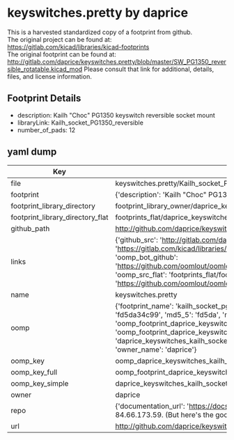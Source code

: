 # keyswitches.pretty by daprice  
This is a harvested standardized copy of a footprint from github.  
The original project can be found at:  
https://gitlab.com/kicad/libraries/kicad-footprints  
The original footprint can be found at:
http://gitlab.com/daprice/keyswitches.pretty/blob/master/SW_PG1350_reversible_rotatable.kicad_mod
Please consult that link for additional, details, files, and license information.  
## Footprint Details
* description: Kailh "Choc" PG1350 keyswitch reversible socket mount  
* libraryLink: Kailh_socket_PG1350_reversible  
* number_of_pads: 12  
## yaml dump  
| Key | Value |  
| --- | --- |  
| file | keyswitches.pretty/Kailh_socket_PG1350_reversible.kicad_mod |  
| footprint | {'description': 'Kailh "Choc" PG1350 keyswitch reversible socket mount', 'libraryLink': 'Kailh_socket_PG1350_reversible', 'number_of_pads': 12} |  
| footprint_library_directory | footprint_library_owner/daprice_keyswitches.pretty |  
| footprint_library_directory_flat | footprints_flat/daprice_keyswitches_kailh_socket_pg1350_reversible/working |  
| github_path | http://github.com/daprice/keyswitches.pretty/blob/master/Kailh_socket_PG1350_reversible.kicad_mod |  
| links | {'github_src': 'http://gitlab.com/daprice/keyswitches.pretty/blob/master/SW_PG1350_reversible_rotatable.kicad_mod', 'github_src_repo': 'https://gitlab.com/kicad/libraries/kicad-footprints', 'oomp_bot': 'footprints/daprice_keyswitches_kailh_socket_pg1350_reversible/working', 'oomp_bot_github': 'https://github.com/oomlout/oomlout_oomp_footprint_bot/tree/main/footprints/daprice_keyswitches_kailh_socket_pg1350_reversible/working', 'oomp_src_flat': 'footprints_flat/footprints_flat/daprice_keyswitches_kailh_socket_pg1350_reversible/working', 'oomp_src_flat_github': 'https://github.com/oomlout/oomlout_oomp_footprint_src/tree/main/footprints_flat/daprice_keyswitches_kailh_socket_pg1350_reversible/working'} |  
| name | keyswitches.pretty |  
| oomp | {'footprint_name': 'kailh_socket_pg1350_reversible', 'library_name': 'keyswitches', 'md5': 'fd5da34c9941024db37a77b9695df99d', 'md5_10': 'fd5da34c99', 'md5_5': 'fd5da', 'md5_6': 'fd5da3', 'oomp_key': 'oomp_daprice_keyswitches_kailh_socket_pg1350_reversible', 'oomp_key_extra': 'oomp_footprint_daprice_keyswitches_kailh_socket_pg1350_reversible', 'oomp_key_full': 'oomp_footprint_daprice_keyswitches_kailh_socket_pg1350_reversible_fd5da3', 'oomp_key_simple': 'daprice_keyswitches_kailh_socket_pg1350_reversible', 'original_filename': 'keyswitches.pretty/Kailh_socket_PG1350_reversible.kicad_mod', 'owner_name': 'daprice'} |  
| oomp_key | oomp_daprice_keyswitches_kailh_socket_pg1350_reversible |  
| oomp_key_full | oomp_footprint_daprice_keyswitches_kailh_socket_pg1350_reversible |  
| oomp_key_simple | daprice_keyswitches_kailh_socket_pg1350_reversible |  
| owner | daprice |  
| repo | {'documentation_url': 'https://docs.github.com/rest/overview/resources-in-the-rest-api#rate-limiting', 'message': "API rate limit exceeded for 84.66.173.59. (But here's the good news: Authenticated requests get a higher rate limit. Check out the documentation for more details.)"} |  
| url | http://github.com/daprice/keyswitches.pretty |  

